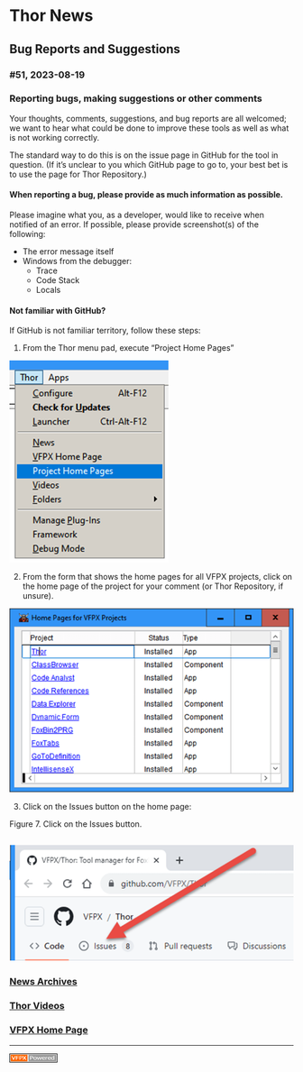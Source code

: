 
# Thor News

**Bug Reports and Suggestions** 
---

### #51, 2023-08-19

### Reporting bugs, making suggestions or other comments

Your thoughts, comments, suggestions, and bug reports are all welcomed; we want to hear what could be done to improve these tools as well as what is not working correctly.

The standard way to do this is on the issue page in GitHub for the tool in question.  (If it’s unclear to you which GitHub page to go to, your best bet is to use the page for Thor Repository.)

#### When reporting a bug, please provide as much information as possible.
Please imagine what you, as a developer, would like to receive when notified of an error. If possible, please provide screenshot(s) of the following:
* The error message itself
* Windows from the debugger:
    * Trace
    * Code Stack
    * Locals

#### Not familiar with GitHub?
If GitHub is not familiar territory, follow these steps:

1. From the Thor menu pad, execute “Project Home Pages”
 
![](Images/Item_51_ThorMenuPad.png)

2. From the form that shows the home pages for all VFPX projects, click on the home page of the project for your comment (or Thor Repository, if unsure).
 
![](Images/Item_51_ThorHomePages.png)

3. Click on the Issues button on the home page:
 
Figure 7. Click on the Issues button.
 
![](Images/Item_51_Issues.png)
---

### **[News Archives ](Archives.md)** 

### **[Thor Videos ](Thor_videos.md)** 

### **[VFPX Home Page ](http://vfpx.org)** 

---

![Picture](Images/vfpxpoweredby_alternative.gif)
